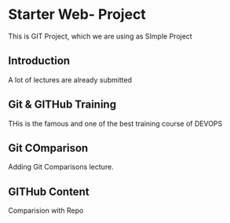 # Starter Web- Project
This is GIT Project, which we are using as SImple Project


## Introduction
A lot of lectures are already submitted

## Git & GITHub Training
THis is the famous and one of the best training course of DEVOPS

## Git COmparison
Adding Git Comparisons lecture.

## GITHub Content
Comparision with Repo